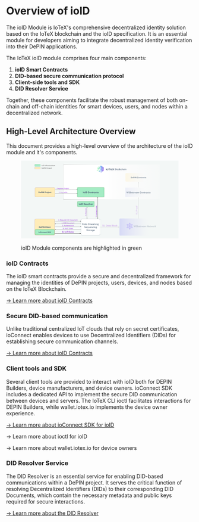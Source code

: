 # Overview of ioID

The ioID Module is IoTeX's comprehensive decentralized identity solution based on the IoTeX blockchain and the ioID specification. It is an essential module for developers aiming to integrate decentralized identity verification into their DePIN applications.

The IoTeX ioID module comprises four main components:

1. **ioID Smart Contracts**
2. **DID-based secure communication protocol**
3. **Client-side tools and SDK**
4. **DID Resolver Service**

Together, these components facilitate the robust management of both on-chain and off-chain identities for smart devices, users, and nodes within a decentralized network.

## High-Level Architecture Overview

This document provides a high-level overview of the architecture of the ioID module and it's components.

<figure><img src="../../.gitbook/assets/image (38).png" alt=""><figcaption><p>ioID Module components are highlighted in green</p></figcaption></figure>

### **ioID Contracts**

The ioID smart contracts provide a secure and decentralized framework for managing the identities of DePIN projects, users, devices, and nodes based on the IoTeX Blockchain.

[-> Learn more about ioID Contracts](integration-guide/ioid-smart-contracts.md)

### **Secure DID-based communication**

Unlike traditional centralized IoT clouds that rely on secret certificates, ioConnect enables devices to use Decentralized Identifiers (DIDs) for establishing secure communication channels.&#x20;

[-> Learn more about ioID Contracts](broken-reference)

### **Client tools and SDK**

Several client tools are provided to interact with ioID both for DEPIN Builders, device manufacturers, and device owners. ioConnect SDK includes a dedicated API to implement the secure DID communication between devices and servers. The IoTeX CLI ioctl facilitates interactions for DEPIN Builders, while wallet.iotex.io implements the device owner experience.

[-> Learn more about ioConnect SDK for ioID](../ioconnect-hardware-sdk/)

\-> Learn more about ioctl for ioID

\-> Learn more about wallet.iotex.io for device owners&#x20;

### DID Resolver Service

The DID Resolver is an essential service for enabling DID-based communications within a DePIN project. It serves the critical function of resolving Decentralized Identifiers (DIDs) to their corresponding DID Documents, which contain the necessary metadata and public keys required for secure interactions.

[-> Learn more about the DID Resolver](broken-reference)
